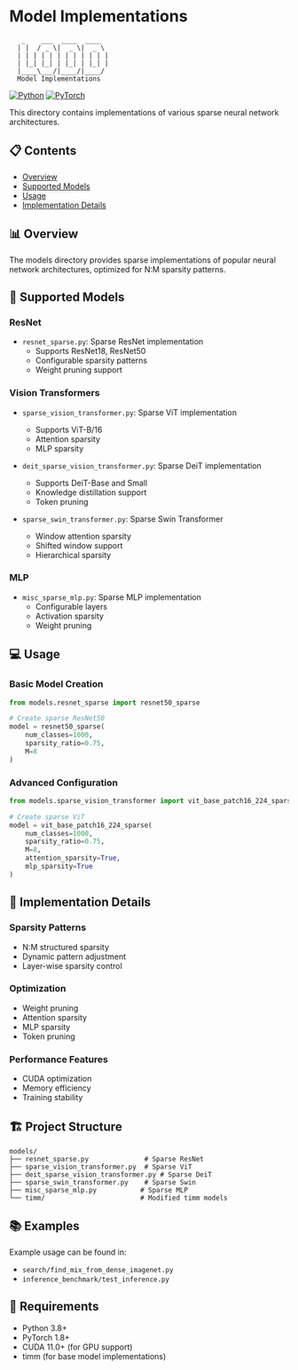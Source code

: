 # Model Implementations

```
   _    ___  ____  ____
  | |  / _ \|  _ \|  _ \
  | | | | | | | | | | | |
  | |_| |_| | |_| | |_| |
  |____\___/|____/|____/
  Model Implementations
```

[![Python](https://img.shields.io/badge/Python-3.8%2B-blue)](https://www.python.org/)
[![PyTorch](https://img.shields.io/badge/PyTorch-1.8%2B-orange)](https://pytorch.org/)

This directory contains implementations of various sparse neural network architectures.

## 📋 Contents

- [Overview](#overview)
- [Supported Models](#supported-models)
- [Usage](#usage)
- [Implementation Details](#implementation-details)

## 📊 Overview

The models directory provides sparse implementations of popular neural network architectures, optimized for N:M sparsity patterns.

## 🧠 Supported Models

### ResNet
- `resnet_sparse.py`: Sparse ResNet implementation
  - Supports ResNet18, ResNet50
  - Configurable sparsity patterns
  - Weight pruning support

### Vision Transformers
- `sparse_vision_transformer.py`: Sparse ViT implementation
  - Supports ViT-B/16
  - Attention sparsity
  - MLP sparsity

- `deit_sparse_vision_transformer.py`: Sparse DeiT implementation
  - Supports DeiT-Base and Small
  - Knowledge distillation support
  - Token pruning

- `sparse_swin_transformer.py`: Sparse Swin Transformer
  - Window attention sparsity
  - Shifted window support
  - Hierarchical sparsity

### MLP
- `misc_sparse_mlp.py`: Sparse MLP implementation
  - Configurable layers
  - Activation sparsity
  - Weight pruning

## 💻 Usage

### Basic Model Creation

```python
from models.resnet_sparse import resnet50_sparse

# Create sparse ResNet50
model = resnet50_sparse(
    num_classes=1000,
    sparsity_ratio=0.75,
    M=8
)
```

### Advanced Configuration

```python
from models.sparse_vision_transformer import vit_base_patch16_224_sparse

# Create sparse ViT
model = vit_base_patch16_224_sparse(
    num_classes=1000,
    sparsity_ratio=0.75,
    M=8,
    attention_sparsity=True,
    mlp_sparsity=True
)
```

## 🔧 Implementation Details

### Sparsity Patterns
- N:M structured sparsity
- Dynamic pattern adjustment
- Layer-wise sparsity control

### Optimization
- Weight pruning
- Attention sparsity
- MLP sparsity
- Token pruning

### Performance Features
- CUDA optimization
- Memory efficiency
- Training stability

## 🏗️ Project Structure

```
models/
├── resnet_sparse.py              # Sparse ResNet
├── sparse_vision_transformer.py  # Sparse ViT
├── deit_sparse_vision_transformer.py # Sparse DeiT
├── sparse_swin_transformer.py    # Sparse Swin
├── misc_sparse_mlp.py           # Sparse MLP
└── timm/                        # Modified timm models
```

## 📚 Examples

Example usage can be found in:
- `search/find_mix_from_dense_imagenet.py`
- `inference_benchmark/test_inference.py`

## 🔧 Requirements

- Python 3.8+
- PyTorch 1.8+
- CUDA 11.0+ (for GPU support)
- timm (for base model implementations) 